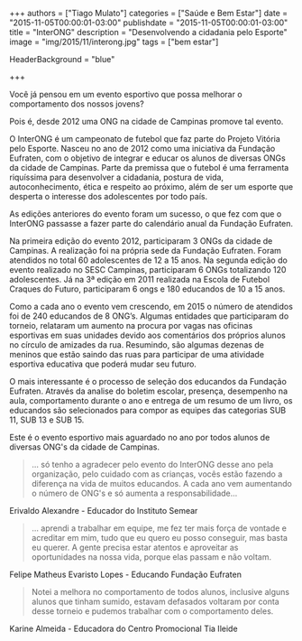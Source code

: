 +++
authors = ["Tiago Mulato"]
categories = ["Saúde e Bem Estar"]
date = "2015-11-05T00:00:01-03:00"
publishdate = "2015-11-05T00:00:01-03:00"
title = "InterONG"
description = "Desenvolvendo a cidadania pelo Esporte"
image = "img/2015/11/interong.jpg"
tags = ["bem estar"]

  HeaderBackground = "blue"

+++




Você já pensou em um evento esportivo que possa melhorar o comportamento dos nossos jovens?

Pois é, desde 2012 uma ONG na cidade de Campinas promove tal evento.

O InterONG é um campeonato de futebol que faz parte do Projeto Vitória pelo Esporte. Nasceu no ano de 2012 como uma iniciativa da Fundação Eufraten, com o objetivo de integrar e educar os alunos de diversas ONGs da cidade de Campinas. Parte da premissa que o futebol é uma ferramenta riquíssima para desenvolver a cidadania, postura de vida, autoconhecimento, ética e respeito ao próximo, além de ser um esporte que desperta o interesse dos adolescentes por todo país.

As edições anteriores do evento foram um sucesso, o que fez com que o InterONG passasse a fazer parte do calendário anual da Fundação Eufraten.

Na primeira edição do evento 2012, participaram 3 ONGs da cidade de Campinas. A realização foi na própria sede da Fundação Eufraten. Foram atendidos no total 60 adolescentes de 12 a 15 anos. Na segunda edição do evento realizado no SESC Campinas, participaram 6 ONGs totalizando 120 adolescentes. Já na 3ª edição em 2011 realizada na Escola de Futebol Craques do Futuro, participaram 6 ongs e 180 educandos de 10 a 15 anos.

Como a cada ano o evento vem crescendo, em 2015 o número de atendidos foi de 240 educandos de 8 ONG’s. Algumas entidades que participaram do torneio, relataram um aumento na procura por vagas nas oficinas esportivas em suas unidades devido aos comentários dos próprios alunos no círculo de amizades da rua. Resumindo, são algumas dezenas de meninos que estão saindo das ruas para participar de uma atividade esportiva educativa que poderá mudar seu futuro.

O mais interessante é o processo de seleção dos educandos da Fundação Eufraten. Através da analise do boletim escolar, presença, desempenho na aula, comportamento durante o ano e entrega de um resumo de um livro, os educandos são selecionados para compor as equipes das categorias SUB 11, SUB 13 e SUB 15.

Este é o evento esportivo mais aguardado no ano por todos alunos de diversas ONG's da cidade de Campinas.

> ... só tenho a agradecer pelo evento do InterONG desse ano pela organização, pelo cuidado com as crianças, vocês estão fazendo a diferença na vida de muitos educandos. A cada ano vem aumentando o número de ONG's e só aumenta a responsabilidade...

Erivaldo Alexandre - Educador do Instituto Semear

>... aprendi a trabalhar em equipe, me fez ter mais força de vontade e acreditar em mim, tudo que eu quero eu posso conseguir, mas basta eu querer. A gente precisa estar atentos e aproveitar as oportunidades na nossa vida, porque elas passam e não voltam.

Felipe Matheus Evaristo Lopes - Educando Fundação Eufraten

>Notei a melhora no comportamento de todos alunos, inclusive alguns alunos que tinham sumido, estavam defasados voltaram por conta desse torneio e pudemos trabalhar com o comportamento deles.

Karine Almeida - Educadora do Centro Promocional Tia Ileide
